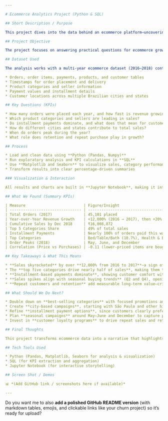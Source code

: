 ```yaml
---

# Ecommerce Analytics Project (Python & SQL)

## Short Description / Purpose

This project dives into the data behind an ecommerce platform—uncovering how customers shop, what products sell the most, and when sales peak. Using Python and SQL together, the goal is to turn raw order and product records into a story that makes sense for both business leaders and data enthusiasts. In short: showing where growth, loyalty, and profitability truly come from.

## Project Objective

The project focuses on answering practical questions for ecommerce growth: Which product categories matter the most? How do customers prefer to pay? When do sales peak across the year? And which cities or buyers are driving the biggest impact? By turning numbers into patterns and percentages, it gives businesses a clear path to optimize marketing, inventory, and customer strategy.

## Dataset Used

The analysis works with a multi-year ecommerce dataset (2016–2018) containing:

* Orders, order items, payments, products, and customer tables
* Timestamps for order placement and delivery
* Product categories and seller information
* Payment values and installment details
* Customer locations across multiple Brazilian cities and states

## Key Questions (KPIs)

* How many orders were placed each year, and how fast is revenue growing?
* Which product categories and sellers are leading in sales?
* Do installment payments dominate, and what does that mean for customer behavior?
* How do different cities and states contribute to total sales?
* When do orders peak during the year?
* What role does retention and repeat purchase play in growth?

## Process

* Load and clean data using **Python (Pandas, Numpy)**
* Run exploratory analysis and KPI calculations in **SQL**
* Use **Matplotlib and Seaborn** to visualize sales, category performance, customer spread, and payment patterns
* Transform results into clear percentage-driven summaries

### Visualization & Interaction

All results and charts are built in **Jupyter Notebook**, making it interactive and easy to follow the business story from raw data to final insights.

## What We Found (Summary KPIs)

| Measure                          | Figure/Insight                                                                                                                       |
| -------------------------------- | ------------------------------------------------------------------------------------------------------------------------------------ |
| Total Orders (2017)              | 45,101 placed                                                                                                                        |
| Year-over-Year Revenue Growth    | +12,000% (2016 → 2017), then +20% (2018)                                                                                             |
| Cumulative Sales by Dec 2018     | ₹16,008,872                                                                                                                          |
| Top 5 Categories Share           | 49% of total sales                                                                                                                   |
| Installment Payments             | Nearly 100% of orders paid this way                                                                                                  |
| Top Categories                   | Bed/Table/Bath (10.7%), Health & Beauty (10.4%), Computer Accessories (9.9%), Furniture Decoration (8.9%), Watches & Presents (8.9%) |
| Order Peaks (2018)               | May, June, and December                                                                                                              |
| Correlation (Price vs Purchases) | -0.11 (lower-priced items are bought more)                                                                                           |

## Key Takeaways & What This Means

* **Sales skyrocketed** by over **12,000% from 2016 to 2017**—a sign of explosive early growth.
* The **top five categories drive nearly half of sales**, making them the foundation for profitability.
* **Installment-based payments dominate**, showing customer comfort with spreading costs over time.
* **Sales spikes align with seasonal buying trends** (Q2 and Q4), opening opportunities for targeted promotions.
* **Repeat customers and retention** add measurable long-term value—critical for sustaining growth.

## What Should We Do Next?

* Double down on **best-selling categories** with focused promotions and stronger inventory planning.
* Create **city-based campaigns**, starting with São Paulo and other high-value hubs.
* Refine **installment payment options**, since customers clearly prefer this method.
* Plan **seasonal campaigns** around May–June and December to capture peak demand.
* Invest in **customer loyalty programs** to drive repeat sales and retention.

## Final Thoughts

This project transforms ecommerce data into a narrative that highlights growth drivers and customer behavior. Instead of just tracking numbers, it shows what matters most for scaling revenue, building loyalty, and planning ahead with confidence.

## Tech Tools Used

* Python (Pandas, Matplotlib, Seaborn for analysis & visualization)
* SQL (for KPI extraction and aggregation)
* Jupyter Notebook (for interactive storytelling)

## Screen Shot / Demos

📊 *(Add GitHub link / screenshots here if available)*

---
```


Do you want me to also **add a polished GitHub README version** (with markdown tables, emojis, and clickable links like your churn project) so it’s ready for upload?
